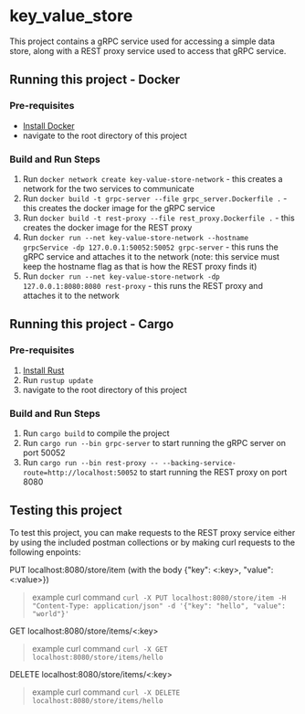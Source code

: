 # key_value_store
This project contains a gRPC service used for accessing a simple data store, along with a REST proxy service used to access that gRPC service. 

## Running this project - Docker
### Pre-requisites

- [Install Docker](https://docs.docker.com/get-docker/)
- navigate to the root directory of this project

### Build and Run Steps

1. Run `docker network create key-value-store-network` - this creates a network for the two services to communicate
1. Run `docker build -t grpc-server --file grpc_server.Dockerfile .` - this creates the docker image for the gRPC service
1. Run `docker build -t rest-proxy --file rest_proxy.Dockerfile .` - this creates the docker image for the REST proxy
1. Run `docker run --net key-value-store-network --hostname grpcService -dp 127.0.0.1:50052:50052 grpc-server` - this runs the gRPC service and attaches it to the network (note: this service must keep the hostname flag as that is how the REST proxy finds it)
1. Run `docker run --net key-value-store-network -dp 127.0.0.1:8080:8080 rest-proxy` - this runs the REST proxy and attaches it to the network

## Running this project - Cargo
### Pre-requisites

1. [Install Rust](https://www.rust-lang.org/tools/install)
1. Run `rustup update`
1. navigate to the root directory of this project

### Build and Run Steps

1. Run `cargo build` to compile the project
1. Run `cargo run --bin grpc-server` to start running the gRPC server on port 50052
1. Run `cargo run --bin rest-proxy -- --backing-service-route=http://localhost:50052` to start running the REST proxy on port 8080

## Testing this project

To test this project, you can make requests to the REST proxy service either by using the included postman collections or by making curl requests to the following enpoints:

PUT localhost:8080/store/item (with the body {"key": <:key>, "value": <:value>})
> example curl command `curl -X PUT localhost:8080/store/item -H "Content-Type: application/json" -d '{"key": "hello", "value": "world"}'`

GET localhost:8080/store/items/<:key>
> example curl command `curl -X GET localhost:8080/store/items/hello`

DELETE localhost:8080/store/items/<:key>
> example curl command `curl -X DELETE localhost:8080/store/items/hello`

